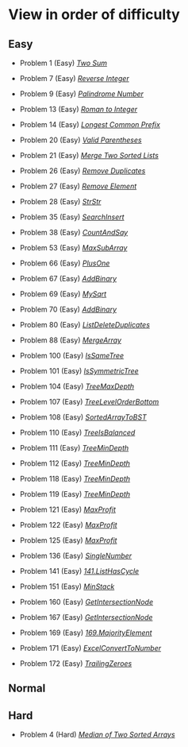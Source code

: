 
# View in order of difficulty

## Easy

* Problem 1 (Easy) [*Two Sum*](https://github.com/Peefy/PeefyLeetCode/blob/master/doc/1.TwoSum/README.md)

* Problem 7 (Easy) [*Reverse Integer*](https://github.com/Peefy/PeefyLeetCode/blob/master/doc/7.ReverseInteger/README.md)

* Problem 9 (Easy) [*Palindrome Number*](https://github.com/Peefy/PeefyLeetCode/blob/master/doc/9.PalindromeNumber/README.md)

* Problem 13 (Easy) [*Roman to Integer*](https://github.com/Peefy/PeefyLeetCode/blob/master/doc/13.RomantoInteger/README.md)

* Problem 14 (Easy) [*Longest Common Prefix*](https://github.com/Peefy/PeefyLeetCode/blob/master/doc/14.LongestCommonPrefix/README.md)

* Problem 20 (Easy) [*Valid Parentheses*](https://github.com/Peefy/PeefyLeetCode/blob/master/doc/20.ValidParentheses/README.md)

* Problem 21 (Easy) [*Merge Two Sorted Lists*](https://github.com/Peefy/PeefyLeetCode/blob/master/doc/21.MergeTwoSortedLists/README.md)

* Problem 26 (Easy) [*Remove Duplicates*](https://github.com/Peefy/PeefyLeetCode/blob/master/doc/26.RemoveDuplicates/README.md)

* Problem 27 (Easy) [*Remove Element*](https://github.com/Peefy/PeefyLeetCode/blob/master/doc/27.RemoveElement/README.md)

* Problem 28 (Easy) [*StrStr*](https://github.com/Peefy/PeefyLeetCode/blob/master/doc/28.StrStr/README.md)

* Problem 35 (Easy) [*SearchInsert*](https://github.com/Peefy/PeefyLeetCode/blob/master/doc/35.SearchInsert/README.md)

* Problem 38 (Easy) [*CountAndSay*](https://github.com/Peefy/PeefyLeetCode/blob/master/doc/38.CountAndSay/README.md)

* Problem 53 (Easy) [*MaxSubArray*](https://github.com/Peefy/PeefyLeetCode/blob/master/doc/53.MaxSubArray/README.md)

* Problem 66 (Easy) [*PlusOne*](https://github.com/Peefy/PeefyLeetCode/blob/master/doc/66.PlusOne/README.md)

* Problem 67 (Easy) [*AddBinary*](https://github.com/Peefy/PeefyLeetCode/blob/master/doc/67.AddBinary/README.md)

* Problem 69 (Easy) [*MySqrt*](https://github.com/Peefy/PeefyLeetCode/blob/master/doc/69.MySqrt/README.md)

* Problem 70 (Easy) [*AddBinary*](https://github.com/Peefy/PeefyLeetCode/blob/master/doc/70.ClimbStairs/README.md)

* Problem 80 (Easy) [*ListDeleteDuplicates*](https://github.com/Peefy/PeefyLeetCode/blob/master/doc/80.ListDeleteDuplicates/README.md)

* Problem 88 (Easy) [*MergeArray*](https://github.com/Peefy/PeefyLeetCode/blob/master/doc/88.MergeArray/README.md)

* Problem 100 (Easy) [*IsSameTree*](https://github.com/Peefy/PeefyLeetCode/blob/master/doc/100.IsSameTree/README.md)

* Problem 101 (Easy) [*IsSymmetricTree*](https://github.com/Peefy/PeefyLeetCode/blob/master/doc/101.IsSymmetricTree/README.md)

* Problem 104 (Easy) [*TreeMaxDepth*](https://github.com/Peefy/PeefyLeetCode/blob/master/doc/104.TreeMaxDepth/README.md)

* Problem 107 (Easy) [*TreeLevelOrderBottom*](https://github.com/Peefy/PeefyLeetCode/blob/master/doc/107.TreeLevelOrderBottom/README.md)

* Problem 108 (Easy) [*SortedArrayToBST*](https://github.com/Peefy/PeefyLeetCode/blob/master/doc/108.SortedArrayToBST/README.md)

* Problem 110 (Easy) [*TreeIsBalanced*](https://github.com/Peefy/PeefyLeetCode/blob/master/doc/110.TreeIsBalanced/README.md)

* Problem 111 (Easy) [*TreeMinDepth*](https://github.com/Peefy/PeefyLeetCode/blob/master/doc/111.TreeMinDepth/README.md) 

* Problem 112 (Easy) [*TreeMinDepth*](https://github.com/Peefy/PeefyLeetCode/blob/master/doc/112.TreeHasPathSum/README.md) 

* Problem 118 (Easy) [*TreeMinDepth*](https://github.com/Peefy/PeefyLeetCode/blob/master/doc/118.YangHuiTriangle/README.md) 

* Problem 119 (Easy) [*TreeMinDepth*](https://github.com/Peefy/PeefyLeetCode/blob/master/doc/119.YangHuiTriangleII/README.md) 

* Problem 121 (Easy) [*MaxProfit*](https://github.com/Peefy/PeefyLeetCode/blob/master/doc/121.MaxProfit/README.md) 

* Problem 122 (Easy) [*MaxProfit*](https://github.com/Peefy/PeefyLeetCode/blob/master/doc/121.MaxProfitII/README.md) 

* Problem 125 (Easy) [*MaxProfit*](https://github.com/Peefy/PeefyLeetCode/blob/master/doc/125.StringIsPalindrome/README.md) 

* Problem 136 (Easy) [*SingleNumber*](https://github.com/Peefy/PeefyLeetCode/blob/master/doc/136.SingleNumber/README.md) 

* Problem 141 (Easy) [*141.ListHasCycle*](https://github.com/Peefy/PeefyLeetCode/blob/master/doc/141.ListHasCycle/README.md) 

* Problem 151 (Easy) [*MinStack*](https://github.com/Peefy/PeefyLeetCode/blob/master/doc/151.MinStack/README.md) 

* Problem 160 (Easy) [*GetIntersectionNode*](https://github.com/Peefy/PeefyLeetCode/blob/master/doc/160.GetIntersectionNode/README.md) 

* Problem 167 (Easy) [*GetIntersectionNode*](https://github.com/Peefy/PeefyLeetCode/blob/master/doc/167.TwoSumII/README.md) 

* Problem 169 (Easy) [*169.MajorityElement*](https://github.com/Peefy/PeefyLeetCode/blob/master/doc/169.MajorityElement/README.md) 

* Problem 171 (Easy) [*ExcelConvertToNumber*](https://github.com/Peefy/PeefyLeetCode/blob/master/doc/171.ExcelConvertToNumber/README.md) 

* Problem 172 (Easy) [*TrailingZeroes*](https://github.com/Peefy/PeefyLeetCode/blob/master/doc/172.TrailingZeroes/README.md) 

## Normal

## Hard

* Problem 4 (Hard) [*Median of Two Sorted Arrays*](https://github.com/Peefy/PeefyLeetCode/blob/master/doc/4.MedianOfTwoSortedArrays/README.md)
